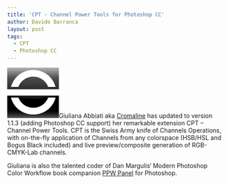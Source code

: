 ```yaml
---
title: 'CPT - Channel Power Tools for Photoshop CC'
author: Davide Barranca
layout: post
tags:
  - CPT
  - Photoshop CC
---
```


![CPT][a]Giuliana Abbiati aka [Cromaline][1] has updated to version 1.1.3 (adding Photoshop CC support) her remarkable extension CPT – Channel Power Tools.
CPT is the Swiss Army knife of Channels Operations, with on-the-fly application of Channels from any colorspace (HSB/HSL and Bogus Black included) and live preview/composite generation of RGB-CMYK-Lab channels.

Giuliana is also the talented coder of Dan Margulis‘ Modern Photoshop Color Workflow book companion [PPW Panel][2] for Photoshop.

[1]: http://www.cromaline.net "Giuliana Abbiati aka Cromaline"
[2]: http://www.ledet.com/margulis/ppw "Dan Margulis' PPW Panel"
[a]: /news/images/CPT.png